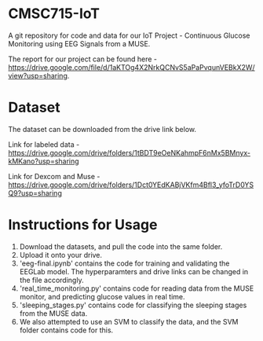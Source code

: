 # CMSC715-IoT
A git repository for code and data for our IoT Project - Continuous Glucose Monitoring using EEG Signals from a MUSE.

The report for our project can be found here - https://drive.google.com/file/d/1aKTOg4X2NrkQCNvS5aPaPvqunVEBkX2W/view?usp=sharing.

# Dataset
The dataset can be downloaded from the drive link below.

Link for labeled data - https://drive.google.com/drive/folders/1tBDT9eOeNKahmpF6nMx5BMnyx-kMKano?usp=sharing

Link for Dexcom and Muse - https://drive.google.com/drive/folders/1Dct0YEdKABjVKfm4Bfl3_yfoTrD0YSQ9?usp=sharing

# Instructions for Usage
1. Download the datasets, and pull the code into the same folder.
2. Upload it onto your drive.
3. 'eeg-final.ipynb' contains the code for training and validating the EEGLab model. The hyperparamters and drive links can be changed in the file accordingly.
4. 'real_time_monitoring.py' contains code for reading data from the MUSE monitor, and predicting glucose values in real time.
5. 'sleeping_stages.py' contains code for classifying the sleeping stages from the MUSE data.
6. We also attempted to use an SVM to classify the data, and the SVM folder contains code for this.

